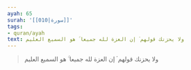 ```yaml
---
ayah: 65
surah: '[[010|سورة]]'
tags:
- quran/ayah
text: ولا يحزنك قولهم ۘ إن العزة لله جميعا ۚ هو السميع العليم
---
```

> ولا يحزنك قولهم ۘ إن العزة لله جميعا ۚ هو السميع العليم
